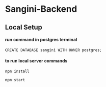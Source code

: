 # Sangini-Backend

## Local Setup
#### run command in postgres terminal
`CREATE DATABASE sangini WITH OWNER postgres;`

#### to run local server commands

`npm install`

`npm start`
